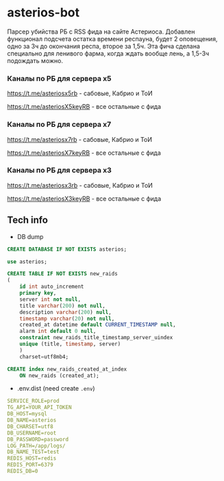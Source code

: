 # asterios-bot

Парсер убийства РБ с RSS фида на сайте Астериоса. Добавлен функционал подсчета остатка времени респауна, будет 2 оповещения, одно за 3ч до окончания респа, второе за 1,5ч. Эта фича сделана специально для ленивого фарма, когда ждать вообще лень, а 1,5-3ч подождать можно.

### Каналы по РБ для сервера x5

https://t.me/asteriosx5rb - сабовые, Кабрио и ТоИ

https://t.me/asteriosX5keyRB - все остальные с фида

### Каналы по РБ для сервера x7

https://t.me/asteriosx7rb  - сабовые, Кабрио и ТоИ

https://t.me/asteriosX7keyRB - все остальные с фида

### Каналы по РБ для сервера x3

https://t.me/asteriosx3rb  - сабовые, Кабрио и ТоИ

https://t.me/asteriosX3keyRB - все остальные с фида

## Tech info

- DB dump
```SQL
CREATE DATABASE IF NOT EXISTS asterios;

use asterios;

CREATE TABLE IF NOT EXISTS new_raids
(
    id int auto_increment
    primary key,
    server int not null,
    title varchar(200) not null,
    description varchar(200) null,
    timestamp varchar(20) not null,
    created_at datetime default CURRENT_TIMESTAMP null,
    alarm int default 0 null,
    constraint new_raids_title_timestamp_server_uindex
    unique (title, timestamp, server)
    )
    charset=utf8mb4;

CREATE index new_raids_created_at_index
	ON new_raids (created_at);

```
- .env.dist (need create `.env`)
```yaml
SERVICE_ROLE=prod
TG_API=YOUR_API_TOKEN
DB_HOST=mysql
DB_NAME=asterios
DB_CHARSET=utf8
DB_USERNAME=root
DB_PASSWORD=password
LOG_PATH=/app/logs/
DB_NAME_TEST=test
REDIS_HOST=redis
REDIS_PORT=6379
REDIS_DB=0

```
